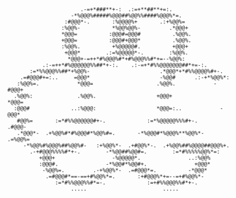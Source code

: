                                                                                      
                                                                                     
                           .-=+*###**+-:  .:=+**##**+=:.                             
                        -*%@@@%#####%@@@##%@@%%####%@@@%*=.                          
                      :#@@@*-.       :%@@@@%+       .:+%@@%=                         
                     :%@@%-          *%@@%@@%-         .*@@@+                        
                     *@@@=          :@@@#=@@@#          .%@@%.                       
                     +@@@=          :@@@#+@@@*          .%@@%.                       
                     :%@@%.          +%@@@@@#.          +@@@+                        
                      +@@@*        .:=%@@@@@*-.        :%@@%.                        
                       *@@@+-=++*#%@@@%#*+#%@@@%%#*+=--%@@%:                         
               .:-=++*#%@@@@@@%%##*+-:.    .:-=+*#%%@@@@@@@##*+=-:.                  
           :=*%%@@@%%##*+%@@%-                      .*@@@*+*#%%@@@@%#+-.             
        .=#@@@#+=:..     =@@@*                      -%@@#      .:-+*%@@%*:           
       :%@@%=.            *@@@=                    .%@@%.            -#@@@+          
      .%@@%:              .%@@%.                   +@@@+               *@@@=         
      :@@@#             ..:%@@@:                   *@@@=:..            -@@@*         
       #@@%=       :=*#%%@@@@@@#+-.             :=*%@@@@@%%%#+-.      .#@@@-         
       .*@@@*-  .+%@@%#*#%@@@#*%@@%#=.       -*%@@@#*%@@@%**%@@%*-  .=%@@%=          
         -*%@@%#%@@@%##%@@%#-   :+%@@%*-  .+#@@%*-.  .+%@@%##%@@@@##@@@%+.           
           .-+#@@@%%%%#*+-.        -*%@@##%@@#=.        :=*#%%%%%@@%*=:              
              +@@@+                  -%@@@@@*.               ..:%@@%                 
              :@@@#.               -*%@@#*%@@#+.               +@@@*                 
               -%@@%=.         .-+%@@%*-  .=#@@@*=.          -*@@@*                  
                .=#@@@#*==-==+#%@@%*=.       :+#@@@%*+=--=+#%@@%*-                   
                   :=*#%%@@@%%#*=-.             :=+#%%@@@%%#*+-.                     
                        .....                        .....                          
